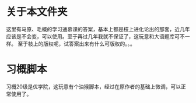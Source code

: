 # 关于本文件夹
这里有马原、毛概的学习通慕课的答案，基本上都是枝上进化论出的那套，近几年应该是不会变，可以使用。至于再过几年我就不保证了，这玩意和大语题库可不一样。
至于枝上的版权呢，试答案出来有什么可版权的。。。
# 习概脚本
习概20级是优学院，这玩意有个油猴脚本，经过在原作者的基础上微调，可以正常使用了。